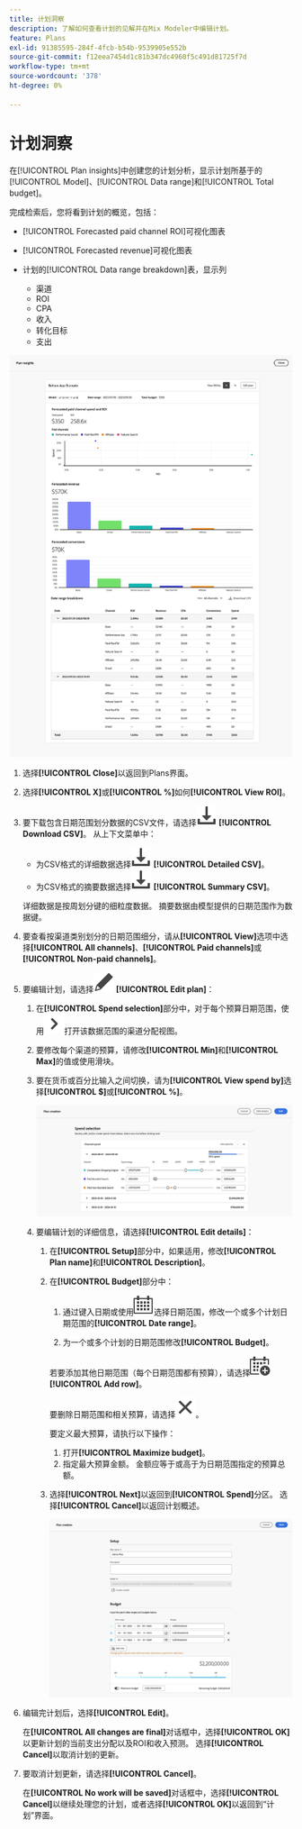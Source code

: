 ```yaml
---
title: 计划洞察
description: 了解如何查看计划的见解并在Mix Modeler中编辑计划。
feature: Plans
exl-id: 91385595-284f-4fcb-b54b-9539905e552b
source-git-commit: f12eea7454d1c81b347dc4960f5c491d81725f7d
workflow-type: tm+mt
source-wordcount: '378'
ht-degree: 0%

---
```


# 计划洞察


在[!UICONTROL Plan insights]中创建您的计划分析，显示计划所基于的[!UICONTROL Model]、[!UICONTROL Data range]和[!UICONTROL Total budget]。

完成检索后，您将看到计划的概览，包括：

- [!UICONTROL Forecasted paid channel ROI]可视化图表
- [!UICONTROL Forecasted revenue]可视化图表
- 计划的[!UICONTROL Data range breakdown]表，显示列

   - 渠道
   - ROI
   - CPA
   - 收入
   - 转化目标
   - 支出

![计划概览](/help/assets/overview-plan.png)

1. 选择&#x200B;**[!UICONTROL Close]**&#x200B;以返回到Plans界面。

1. 选择&#x200B;**[!UICONTROL X]**&#x200B;或&#x200B;**[!UICONTROL  %]**&#x200B;如何&#x200B;**[!UICONTROL View ROI]**。

1. 要下载包含日期范围划分数据的CSV文件，请选择![下载](/help/assets/icons/Download.svg) **[!UICONTROL Download CSV]**。 从上下文菜单中：

   - 为CSV格式的详细数据选择![下载](/help/assets/icons/Download.svg) **[!UICONTROL Detailed CSV]**。
   - 为CSV格式的摘要数据选择![下载](/help/assets/icons/Download.svg) **[!UICONTROL Summary CSV]**。

   详细数据是按周划分键的细粒度数据。 摘要数据由模型提供的日期范围作为数据键。

1. 要查看按渠道类别划分的日期范围细分，请从&#x200B;**[!UICONTROL View]**&#x200B;选项中选择&#x200B;**[!UICONTROL All channels]**、**[!UICONTROL Paid channels]**&#x200B;或&#x200B;**[!UICONTROL Non-paid channels]**。

1. 要编辑计划，请选择![编辑](/help/assets/icons/Edit.svg) **[!UICONTROL Edit plan]**：

   1. 在&#x200B;**[!UICONTROL Spend selection]**&#x200B;部分中，对于每个预算日期范围，使用![V形](/help/assets/icons/ChevronRight.svg)打开该数据范围的渠道分配视图。

   1. 要修改每个渠道的预算，请修改&#x200B;**[!UICONTROL Min]**&#x200B;和&#x200B;**[!UICONTROL Max]**&#x200B;的值或使用滑块。

   1. 要在货币或百分比输入之间切换，请为&#x200B;**[!UICONTROL View spend by]**&#x200B;选择&#x200B;**[!UICONTROL $]**&#x200B;或&#x200B;**[!UICONTROL %]**。

      ![花费选择](/help/assets/spend-selection.png)

   1. 要编辑计划的详细信息，请选择&#x200B;**[!UICONTROL Edit details]**：

      1. 在&#x200B;**[!UICONTROL Setup]**&#x200B;部分中，如果适用，修改&#x200B;**[!UICONTROL Plan name]**&#x200B;和&#x200B;**[!UICONTROL Description]**。

      1. 在&#x200B;**[!UICONTROL Budget]**&#x200B;部分中：

         1. 通过键入日期或使用![日历](/help/assets/icons/Calendar.svg)选择日期范围，修改一个或多个计划日期范围的&#x200B;**[!UICONTROL Date range]**。

         1. 为一个或多个计划的日期范围修改&#x200B;**[!UICONTROL Budget]**。

         若要添加其他日期范围（每个日期范围都有预算），请选择![日历添加](/help/assets/icons/CalendarAdd.svg) **[!UICONTROL Add row]**。

         要删除日期范围和相关预算，请选择![关闭](/help/assets/icons/Close.svg)。

         要定义最大预算，请执行以下操作：

         1. 打开&#x200B;**[!UICONTROL Maximize budget]**。
         1. 指定最大预算金额。 金额应等于或高于为日期范围指定的预算总额。

      1. 选择&#x200B;**[!UICONTROL Next]**&#x200B;以返回到&#x200B;**[!UICONTROL Spend]**&#x200B;分区。 选择&#x200B;**[!UICONTROL Cancel]**&#x200B;以返回计划概述。

         ![计划详细信息](/help/assets/plan-details.png)


1. 编辑完计划后，选择&#x200B;**[!UICONTROL Edit]**。

   在&#x200B;**[!UICONTROL All changes are final]**&#x200B;对话框中，选择&#x200B;**[!UICONTROL OK]**&#x200B;以更新计划的当前支出分配以及ROI和收入预测。 选择&#x200B;**[!UICONTROL Cancel]**&#x200B;以取消计划的更新。

1. 要取消计划更新，请选择&#x200B;**[!UICONTROL Cancel]**。

   在&#x200B;**[!UICONTROL No work will be saved]**&#x200B;对话框中，选择&#x200B;**[!UICONTROL Cancel]**&#x200B;以继续处理您的计划，或者选择&#x200B;**[!UICONTROL OK]**&#x200B;以返回到“计划”界面。
